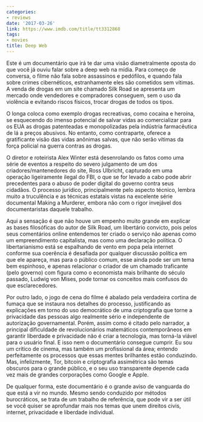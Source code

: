 ```yaml
---
categories:
- reviews
date: '2017-03-26'
link: https://www.imdb.com/title/tt3312868
tags:
- movies
title: Deep Web
---
```


Este é um documentário que irá te dar uma visão diametralmente oposta do que você já ouviu falar sobre a deep web na mídia. Para começo de conversa, o filme não fala sobre assassinos e pedófilos, e quando fala sobre crimes cibernéticos, estranhamente eles são cometidos sem vítimas. A venda de drogas em um site chamado Silk Road se apresenta um mercado onde vendedores e compradores conseguem, sem o uso da violência e evitando riscos físicos, trocar drogas de todos os tipos.

O longa coloca como exemplo drogas recreativas, como cocaína e heroína, se esquecendo do imenso potencial de salvar vidas ao comercializar para os EUA as drogas patenteadas e monopolizadas pela indústria farmacêutica de lá a preços abusivos. No entanto, como contraparte, oferece a gratificante visão das vidas anônimas salvas, que não serão vítimas da força policial na guerra contras as drogas.

O diretor e roteirista Alex Winter está desenrolando os fatos como uma série de eventos a respeito do severo julgamento de um dos criadores/mantenedores do site, Ross Ulbricht, capturado em uma operação ligeiramente ilegal do FBI, o que se for levado a cabo pode abrir precedentes para o abuso de poder digital do governo contra seus cidadãos. O processo jurídico, principalmente pelo aspecto técnico, lembra muito a truculência e as técnicas estatais vistas na excelente série documental Making a Murderer, embora não com o rigor invejável dos documentaristas daquele trabalho.

Aqui a sensação é que não houve um empenho muito grande em explicar as bases filosóficas do autor de Silk Road, um libertário convicto, pois pelos seus comentários online entendemos ter criado o serviço não apenas como um empreendimento capitalista, mas como uma declaração política. O libertarianismo está se espalhando de vento em popa pela internet conforme sua coerência é desafiada por qualquer discussão política em que ele apareça, mas para o público comum, esse ainda pode ser um tema bem espinhoso, e apenas relacionar o criador de um chamado traficante (pelo governo) com figura como o economista mais brilhante do século passado, Ludwig von Mises, pode tornar os conceitos mais confusos do que esclarecedores.

Por outro lado, o jogo de cena do filme é abalado pela verdadeira cortina de fumaça que se instaura nos detalhes do processo, justificando as explicações em torno do uso democrático de uma criptografia que torne a privacidade das pessoas algo realmente sério e independente de autorização governamental. Porém, assim como é citado pelo narrador, a principal dificuldade de revolucionários matemáticos contemporâneos em garantir liberdade e privacidade não é criar a tecnologia, mas torná-la viável para o usuário final. E isso nem o documentário consegue cumprir. Eu sou um crítico de cinema, mas também um profissional da área; entendo perfeitamente os processos que essas mentes brilhantes estão conduzindo. Mas, infelizmente, Tor, bitcoin e criptografia assimétrica são temas obscuros para o grande público, e o seu uso transparente depende cada vez mais de grandes corporações como Google e Apple.

De qualquer forma, este documentário é o grande aviso de vanguarda do que está a vir no mundo. Mesmo sendo conduzido por métodos burocráticos, se trata de um trabalho de referência, que pode vir a ser útil se você quiser se aprofundar mais nos temas que unem direitos civis, internet, privacidade e liberdade individual.